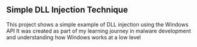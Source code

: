 ## Simple DLL Injection Technique

This project shows a simple example of DLL injection using the Windows API
It was created as part of my learning journey in malware development and understanding how Windows works at a low level




